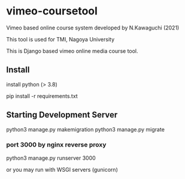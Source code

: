 # vimeo-coursetool
Vimeo based online course system
developed by N.Kawaguchi (2021)

This tool is used for TMI, Nagoya University

This is Django based vimeo online media course tool.

## Install
install python (> 3.8)

pip install -r requirements.txt

## Starting Development Server
python3 manage.py makemigration
python3 manage.py migrate

### port 3000 by nginx reverse proxy
python3 manage.py runserver 3000

or you may run with WSGI servers (gunicorn)
